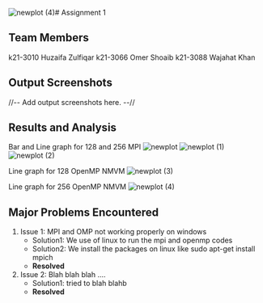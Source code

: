 ![newplot (4)](https://github.com/NUCES-Khi/matrixtimesvector-howteam/assets/127028606/c793a2f4-97cd-4103-9f33-599095e85ce8)# Assignment 1
## Team Members
k21-3010 Huzaifa Zulfiqar
k21-3066 Omer Shoaib
k21-3088 Wajahat Khan
## Output Screenshots
//-- Add output screenshots here. --//
## Results and Analysis
Bar and Line graph for 128 and 256 MPI
![newplot](https://github.com/NUCES-Khi/matrixtimesvector-howteam/assets/127028606/e5dff4ac-327a-4a1b-8a04-59f3ad058001)
![newplot (1)](https://github.com/NUCES-Khi/matrixtimesvector-howteam/assets/127028606/75993d2d-8866-411d-a554-ff943611d6d9)
![newplot (2)](https://github.com/NUCES-Khi/matrixtimesvector-howteam/assets/127028606/2a26faec-341c-4eff-96bb-374a99b51754)

Line graph for 128 OpenMP NMVM
![newplot (3)](https://github.com/NUCES-Khi/matrixtimesvector-howteam/assets/127028606/756d52e4-15e8-4a7f-a414-b15c3980a0ec)

Line graph for 256 OpenMP NMVM
![newplot (4)](https://github.com/NUCES-Khi/matrixtimesvector-howteam/assets/127028606/6535814d-aea7-4f01-8ff2-a691036d71de)


## Major Problems Encountered
1. Issue 1: MPI and OMP not working properly on windows 
    - Solution1: We use of linux to run the mpi and openmp codes
    - Solution2: We install the packages on linux like sudo apt-get install mpich
    - **Resolved**
3. Issue 2: Blah blah blah ....
    - Solution1: tried to blah blahb
    - **Resolved**
